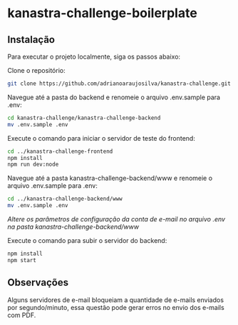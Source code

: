 # kanastra-challenge-boilerplate

## Instalação

Para executar o projeto localmente, siga os passos abaixo:

Clone o repositório:

```sh
git clone https://github.com/adrianoaraujosilva/kanastra-challenge.git
```

Navegue até a pasta do backend e renomeie o arquivo .env.sample para .env:

```sh
cd kanastra-challenge/kanastra-challenge-backend
mv .env.sample .env
```

Execute o comando para iniciar o servidor de teste do frontend:

```sh
cd ../kanastra-challenge-frontend
npm install
npm run dev:node
```

Navegue até a pasta kanastra-challenge-backend/www e renomeie o arquivo .env.sample para .env:

```sh
cd ../kanastra-challenge-backend/www
mv .env.sample .env
```

_Altere os parâmetros de configuração da conta de e-mail no arquivo .env na pasta kanastra-challenge-backend/www_

Execute o comando para subir o servidor do backend:

```sh
npm install
npm start
```

## Observações

Alguns servidores de e-mail bloqueiam a quantidade de e-mails enviados por segundo/minuto, essa questão pode gerar erros no envio dos e-mails com PDF.
